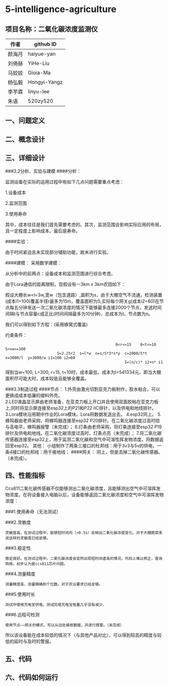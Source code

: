 # 5-intelligence-agriculture
## 项目名称：二氧化碳浓度监测仪
作者 | github ID
---------- | -------------
颜海月 | haiyue-yan
刘倚赫 |	YiHe-Liu
马姣姣 |	Gioia-Ma
杨弘毅 |	Hongyi-Yangz
李芋霖 |	linyu-lee
朱语 |	520zy520

## 一、问题定义
   
## 二、概念设计
   
## 三、详细设计
###3.2分析、实验与建模
####分析：

监测设备在实际的运用过程中有如下几点问题需要重点考虑：

1.设备成本

2.监测范围

3.使用寿命

其中，成本往往是我们首先需要考虑的。其次，监测范围会影响实际应用的布局，且一定程度上影响成本。最后是寿命。

####实验：

由于时间紧迫且未实现部分辅助功能，故未进行实验。

####建模：
采用数学建模：

从分析中的前两点：设备成本和监测范围进行综合考虑。

由于Lora通信的距离限制，现假设有一3km x 3km农田如下：
 
假设大棚长w<l<3w,宽w（包含道路）,面积为s，由于大棚空气不流通，检测装置(成本i1=100)覆盖半径r最多为15m，覆盖面积为S,实际每个网关g(成本i2=60)在节点每五分钟发送一次二氧化碳浓度的情况下能够最多连接2000个节点，发送时间间隔t与节点容量c成正比(时间间隔最多为10分钟)，总成本为I。节点数为n。

我们可以得到如下方程：(采用蜂窝式覆盖)

约束条件：

                                                     0<r<=15 	0<t<=10   5<=w<=100
                           S=2.25r2  s=l*w  n=s/S*3*x*y  c=2000/5*t  x=3000/l  y=3000/w i1=100 i2=60
                                                         I=(n/c)* i2+n* i1
                                                         
得到当w=100, L=300, r=15, t=10时，成本最低，成本为I=541334元，即当大棚面积尽可能大时，成本较低且能够全覆盖。

###3.3制造过程
####节点：
1.外壳由激光切割亚克力板制作，胶水粘合，可以更换成成本低廉的塑料外壳。  
2.LED液晶显示屏由老师准备，在亚克力板上开口并且使用双面胶粘在亚克力板上,同时将显示屏连接至esp32上的P21和P22 IIC排针，以及供电和地线排针。
3.Lora模块沿用期中作业的Lora模块。Lora将数据发送出去。
4.esp32同上。
5.蜂鸣器由老师采购，将蜂鸣器连接至esp32 P20排针。在二氧化碳浓度过高时给与高电平，蜂鸣器报警（未完成）；
6.灯条由老师采购，将灯条连接至esp32 P19排针及供电和地线。在二氧化碳浓度过高时，灯条点亮（未完成）；
7.将二氧化碳传感器连接至esp32上，用于监测二氧化碳和空气中可溶性挥发物浓度。将数据返回至esp32。
其他：
	小组制作了两条三接口的杜邦线：用于3v3与5v的供电，一条4接口的杜邦线：用于接地线；
####网关：
同上，但是去掉二氧化碳传感器。（未完成）。

## 四、性能指标
Ccs811二氧化碳传感器不仅能够测出二氧化碳浓度，且能够测出空气中可溶挥发物浓度。在将设备接入电脑以后，设备能够返回二氧化碳浓度和空气中可溶挥发物浓度：

###1.使用寿命（无法测试）

###2.灵敏度

	灵敏度高，在测试过程中，能够短时间内（<0.5s）反映出二氧化碳浓度变化。对于大棚蔬菜来说这样的灵敏度已经足够。 
   
###3.稳定性

	稳定良好。在测试过程中，二氧化碳浓度会突然出现短时间虚高的情况，代码上难以修正，查询网络，初步认为是ccs811芯片问题。
   
###4.测量精度

	测量精度高，测量精确到个位数。对于农业要求已经足够。
   
###5.使用时长

	测试中使用充电宝供电，测试完成充电宝电量几乎没有减少。
   
###6.远程可检测

	使用节点——网关的模式，可以从远处接收数据，并进行报警。（未完成）

所以该设备能在成本较低的情况下（与其他产品对比），可以得到较高的精度与较低的延时与及时的警报。

## 五、代码

## 六、代码如何运行
